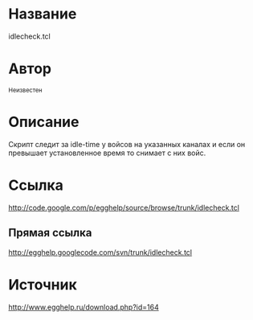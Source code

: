 # Название #
idlecheck.tcl


# Автор #
<sup>Неизвестен</sup>


# Описание #
Скрипт следит за idle-time у войсов на указанных каналах и если он          превышает установленное время то снимает с них войс.


# Ссылка #
http://code.google.com/p/egghelp/source/browse/trunk/idlecheck.tcl

## Прямая ссылка ##
http://egghelp.googlecode.com/svn/trunk/idlecheck.tcl


# Источник #
http://www.egghelp.ru/download.php?id=164
